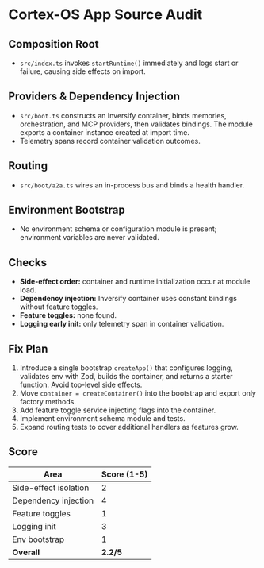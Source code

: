 # Cortex-OS App Source Audit

## Composition Root

- `src/index.ts` invokes `startRuntime()` immediately and logs start or failure, causing side effects on import.

## Providers & Dependency Injection

- `src/boot.ts` constructs an Inversify container, binds memories, orchestration, and MCP providers, then validates bindings. The module exports a container instance created at import time.
- Telemetry spans record container validation outcomes.

## Routing

- `src/boot/a2a.ts` wires an in-process bus and binds a health handler.

## Environment Bootstrap

- No environment schema or configuration module is present; environment variables are never validated.

## Checks

- **Side-effect order:** container and runtime initialization occur at module load.
- **Dependency injection:** Inversify container uses constant bindings without feature toggles.
- **Feature toggles:** none found.
- **Logging early init:** only telemetry span in container validation.

## Fix Plan

1. Introduce a single bootstrap `createApp()` that configures logging, validates env with Zod, builds the container, and returns a starter function. Avoid top-level side effects.
2. Move `container = createContainer()` into the bootstrap and export only factory methods.
3. Add feature toggle service injecting flags into the container.
4. Implement environment schema module and tests.
5. Expand routing tests to cover additional handlers as features grow.

## Score

| Area                  | Score (1-5) |
| --------------------- | ----------- |
| Side-effect isolation | 2           |
| Dependency injection  | 4           |
| Feature toggles       | 1           |
| Logging init          | 3           |
| Env bootstrap         | 1           |
| **Overall**           | **2.2/5**   |
